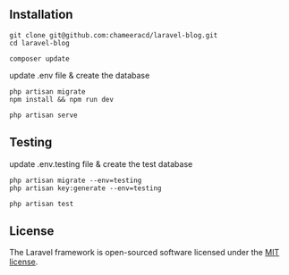 ## Installation

```
git clone git@github.com:chameeracd/laravel-blog.git
cd laravel-blog

composer update
```
update .env file & create the database
```
php artisan migrate
npm install && npm run dev

php artisan serve
```

## Testing
update .env.testing file & create the test database
```
php artisan migrate --env=testing
php artisan key:generate --env=testing

php artisan test
```

## License

The Laravel framework is open-sourced software licensed under the [MIT license](https://opensource.org/licenses/MIT).
